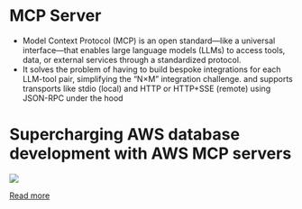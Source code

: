 # MCP Server
- Model Context Protocol (MCP) is an open standard—like a universal interface—that enables large language models (LLMs) to access tools, data, or external services through a standardized protocol. 
- It solves the problem of having to build bespoke integrations for each LLM-tool pair, simplifying the “N×M” integration challenge. and supports transports like stdio (local) and HTTP or HTTP+SSE (remote) using JSON-RPC under the hood

# Supercharging AWS database development with AWS MCP servers

![](https://d2908q01vomqb2.cloudfront.net/887309d048beef83ad3eabf2a79a64a389ab1c9f/2025/06/26/image-1-29.png)

[Read more](https://aws.amazon.com/blogs/database/supercharging-aws-database-development-with-aws-mcp-servers/)
